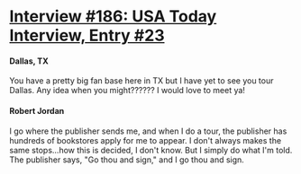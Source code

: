 # [Interview #186: USA Today Interview, Entry #23](https://www.theoryland.com/intvmain.php?i=186#23)

#### Dallas, TX

You have a pretty big fan base here in TX but I have yet to see you tour Dallas. Any idea when you might?????? I would love to meet ya!

#### Robert Jordan

I go where the publisher sends me, and when I do a tour, the publisher has hundreds of bookstores apply for me to appear. I don't always makes the same stops...how this is decided, I don't know. But I simply do what I'm told. The publisher says, "Go thou and sign," and I go thou and sign.

